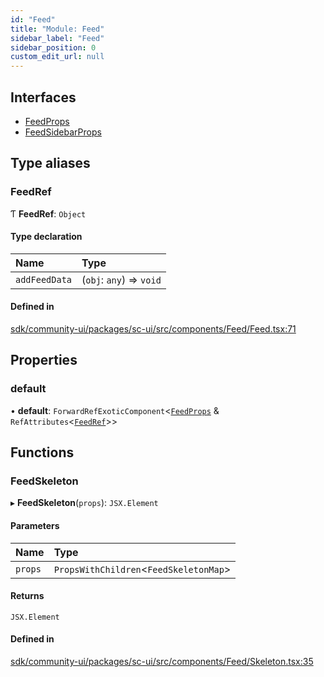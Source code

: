 ```yaml
---
id: "Feed"
title: "Module: Feed"
sidebar_label: "Feed"
sidebar_position: 0
custom_edit_url: null
---
```


## Interfaces

- [FeedProps](../interfaces/Feed.FeedProps.md)
- [FeedSidebarProps](../interfaces/Feed.FeedSidebarProps.md)

## Type aliases

### FeedRef

Ƭ **FeedRef**: `Object`

#### Type declaration

| Name | Type |
| :------ | :------ |
| `addFeedData` | (`obj`: `any`) => `void` |

#### Defined in

[sdk/community-ui/packages/sc-ui/src/components/Feed/Feed.tsx:71](https://github.com/selfcommunity/community-ui/blob/a7bfc2b/packages/sc-ui/src/components/Feed/Feed.tsx#L71)

## Properties

### default

• **default**: `ForwardRefExoticComponent`<[`FeedProps`](../interfaces/Feed.FeedProps.md) & `RefAttributes`<[`FeedRef`](Feed.md#feedref)\>\>

## Functions

### FeedSkeleton

▸ **FeedSkeleton**(`props`): `JSX.Element`

#### Parameters

| Name | Type |
| :------ | :------ |
| `props` | `PropsWithChildren`<`FeedSkeletonMap`\> |

#### Returns

`JSX.Element`

#### Defined in

[sdk/community-ui/packages/sc-ui/src/components/Feed/Skeleton.tsx:35](https://github.com/selfcommunity/community-ui/blob/a7bfc2b/packages/sc-ui/src/components/Feed/Skeleton.tsx#L35)
